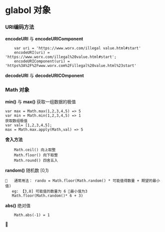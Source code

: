 # glabol 对象

### URI编码方法

**encodeURI** 与 **encodeURIComponent**
```
    var uri = 'https://www.worx.com/illegal value.html#start'
    encodeURI(uri) = 'https://www.worx.com/illegal%20value.html#start';
    encodeURIComponent(uri) = 'https%3A%2F%2Fwww.worx.com%2Fillegal%20value.html%23start'
```
**decodeURI** 与 **decodeURICOmponent** 


### Math 对象

**min()** 与 **max()** 获取一组数据的极值
```
var max = Math.max(1,2,3,4,5) => 5
var min = Math.min(1,2,3,4,5) => 1
获取数组极值
var val= [1,2,3,4,5];
max = Math.max.apply(Math,val) => 5
```
**舍入方法**
```
    Math.ceil() 向上取整
    Math.floor() 向下取整
    Math.round() 四舍五入
```
**random()** 随机数 [0,1)
```
   通常用法： rando = Math.floor(Math.random() * 可能值得数量 + 期望的最小值)
   eg: 【3,8] 可能值的数量为 6 最小值为3
   Math.floor(Math.random()* 6 + 3)
```
**abs()** 绝对值
```
    Math.abs(-1) = 1
```

